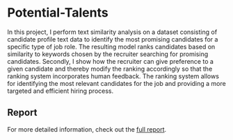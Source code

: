 # Potential-Talents

In this project, I perform text similarity analysis on a dataset consisting of candidate profile text data to identify the most promising candidates for a specific type of job role.  The resulting model ranks candidates based on similarity to keywords chosen by the recruiter searching for promising candidates.  Secondly, I show how the recruiter can give preference to a given candidate and thereby modify the ranking accordingly so that the ranking system incorporates human feedback.  The ranking system allows for identifying the most relevant candidates for the job and providing a more targeted and efficient hiring process.

## Report

For more detailed information, check out the [full report](./Potential_Talents.pdf).
